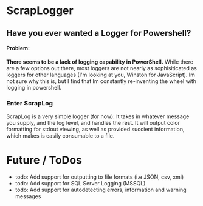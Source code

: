# ScrapLogger
## Have you ever wanted a Logger for Powershell? 

#### Problem: 
**There seems to be a lack of logging capability in PowerShell.**  While there are a few options out there, most loggers are not nearly as sophisiticated as loggers for other 
languages (I'm looking at you, Winston for JavaScript). Im not sure why this is, but I find that Im constantly re-inventing the wheel with logging in powershell. 

### Enter ScrapLog 
ScrapLog is a very simple logger (for now): It takes in whatever message you supply, and the log level, and handles the rest. It will output color formatting for stdout viewing, 
as well as provided succient information, which makes is easily consumable to a file. 

# Future / ToDos 

* todo: Add support for outputting to file formats (i.e JSON, csv, xml) 
* todo: Add support for SQL Server Logging (MSSQL)  
* todo: Add support for autodetecting errors, information and warning messages 

